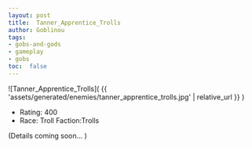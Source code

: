```yaml
---
layout: post
title:  Tanner_Apprentice_Trolls
author: Goblinou
tags:
- gobs-and-gods
- gameplay
- gobs
toc:  false
---
```


![Tanner_Apprentice_Trolls]( {{ 'assets/generated/enemies/tanner_apprentice_trolls.jpg' | relative_url }} )
- Rating: 400
- Race: Troll  Faction:Trolls

(Details coming soon... )